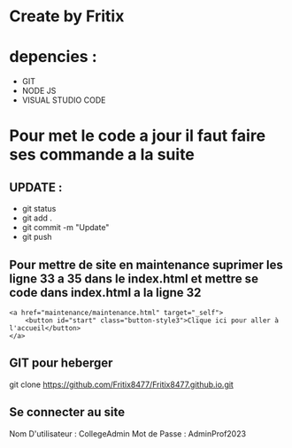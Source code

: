 # Create by Fritix


# depencies :
- GIT
- NODE JS
- VISUAL STUDIO CODE


# Pour met le code a jour il faut faire ses commande a la suite 
## UPDATE : 

- git status
- git add .
- git commit -m "Update" 
- git push


## Pour mettre de site en maintenance suprimer les ligne 33 a 35 dans le index.html et mettre se code dans index.html a la ligne 32 
    
    
    <a href="maintenance/maintenance.html" target="_self">
        <button id="start" class="button-style3">Clique ici pour aller à l'accueil</button>
    </a> 

## GIT pour heberger 

git clone https://github.com/Fritix8477/Fritix8477.github.io.git

## Se connecter au site 

Nom D'utilisateur : CollegeAdmin
Mot de Passe : AdminProf2023